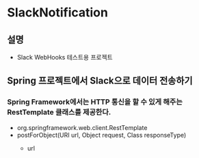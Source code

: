 # SlackNotification
## 설명
- Slack WebHooks 테스트용 프로젝트
## Spring 프로젝트에서 Slack으로 데이터 전송하기
### Spring Framework에서는 HTTP 통신을 할 수 있게 해주는 RestTemplate 클래스를 제공한다.
- org.springframework.web.client.RestTemplate
- postForObject(URI url, Object request, Class<T> responseType)
  - url
